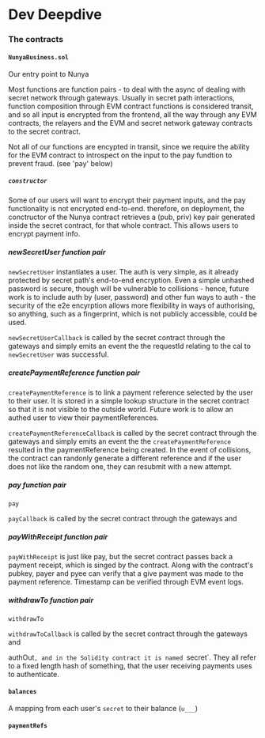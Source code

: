 # Dev Deepdive

### The contracts

#### `NunyaBusiness.sol`
 Our entry point to Nunya

 Most functions are function pairs - to deal with the async of dealing with secret network through gateways.
 Usually in secret path interactions, function composition through EVM contract functions is considered transit, and so all input is encrypted from the frontend, 
 all the way through any EVM contracts, the relayers and the EVM and secret network gateway contracts to the secret contract.

 Not all of our functions are encypted in transit, since we require the ability for the EVM contract to introspect on the input to the pay fundtion to prevent fraud.
 (see 'pay' below)
 

 ##### `constructor`
 Some of our users will want to encrypt their payment inputs, and the pay functionality is not encrypted end-to-end. therefore, on deployment, 
 the conctructor of the Nunya contract retrieves a (pub, priv) key pair generated inside the secret contract, for that whole contract. 
 This allows users to encrypt payment info.


 ##### newSecretUser function pair
  
`newSecretUser` instantiates a user.
The auth is very simple, as it already protected by secret path's end-to-end encryption. Even a simple unhashed password is secure, though will be vulnerable
to collisions - hence, future work is to include auth by (user, password) and other fun ways to auth - the security of the e2e encyrption allows more flexibility
in ways of authorising, so anything, such as a fingerprint, which is not publicly accessible, could be used.


`newSecretUserCallback` is called by the secret contract through the gateways and simply emits an event the the requestId relating to the cal to `newSecretUser` was successful.


 ##### createPaymentReference function pair
  
`createPaymentReference` is to link a payment reference selected by the user to their user. It is stored in a simple lookup structure in the secret contract so that 
it is not visible to the outside world. Future work is to allow an authed user to view their paymentReferences.

`createPaymentReferenceCallback` is called by the secret contract through the gateways and simply emits an event the the `createPaymentReference` resulted in the 
paymentReference being created. In the event of collisions, the contract can randonly generate a different reference and if the user does not like the random one,
they can resubmit with a new attempt.


 ##### pay function pair
  
`pay`

`payCallback` is called by the secret contract through the gateways  and


 ##### payWithReceipt function pair
  
`payWithReceipt` is just like pay, but the secret contract passes back a payment receipt, which is singed by the contract.
Along with the contract's pubkey, payer and pyee can verify that a give payment was made to the payment reference. Timestamp can be verified through EVM event logs. 


 ##### withdrawTo function pair
  
`withdrawTo`

`withdrawToCallback` is called by the secret contract through the gateways  and



 




authOut`, and in the Solidity contract it is named `secret`. They all refer to a fixed length hash of something, that the user receiving payments uses to authenticate.

#### `balances`
 A mapping from each user's `secret` to their balance (`u___`)

#### `paymentRefs`

